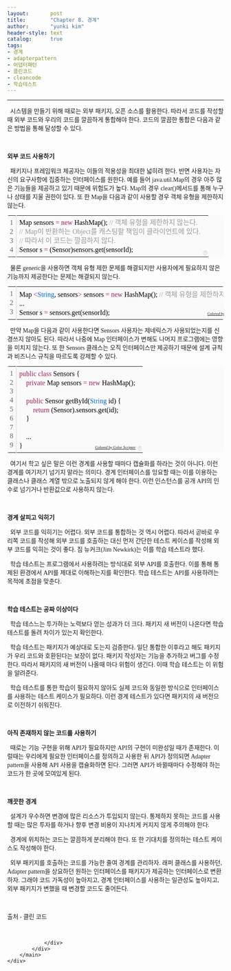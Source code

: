 ```yaml
---
layout:       post
title:        "Chapter 8. 경계"
author:       "yunki kim"
header-style: text
catalog:      true
tags: 
- 경계
- adapterpattern
- 어댑터패턴
- 클린코드
- cleancode
- 학습테스트
---
```


<head></head>
<body id="tt-body-page" class="">
<div id="wrap" class="wrap-right">
    <div id="container">
        <main class="main ">
            <div class="area-main">
                <div class="area-view">
                    <div class="article-header"></div>
                    <hr>
                    <div class="article-view">
                        <div class="contents_style">
                            <p data-ke-size="size16"><span style="font-family: 'Noto Serif KR';">&nbsp; 시스템을 만들기 위해 때로는 외부 패키지, 오픈 소스를 활용한다. 따라서 코드를 작성할 때 외부 코드와 우리의 코드를 깔끔하게 통합해야 한다. 코드의 깔끔한 통합은 다음과 같은 방법을 통해 달성할 수 있다.</span></p>
<p data-ke-size="size16">&nbsp;</p>
<p data-ke-size="size16"><b><span style="font-family: 'Noto Serif KR';">외부 코드 사용하기</span></b></p>
<p data-ke-size="size16"><b><span style="font-family: 'Noto Serif KR';">&nbsp;&nbsp;</span></b><span style="font-family: 'Noto Serif KR';">패키지나 프레임워크 제공자는 이들의 적용성을 최대한 넓히려 한다. 반면 사용자는 자신의 요구사항에 집중하는 인터페이스를 원한다. 예를 들어 java.util.Map의 경우 아주 많은 기능들을 제공하고 있기 때문에 위험도가 높다. Map의 경우 clear()메서드를 통해 누구나 상태를 지울 권한이 있다. 또 한 Map을 다음과 같이 사용할 경우 객체 유형을 제한하지 않는다.</span></p>
<div class="colorscripter-code" style="color: #010101; font-family: Consolas, 'Liberation Mono', Menlo, Courier, monospace !important; position: relative !important; overflow: auto;">
<table class="colorscripter-code-table" style="margin: 0; padding: 0; border: none; background-color: #fafafa; border-radius: 4px;" cellspacing="0" cellpadding="0" data-ke-align="alignLeft">
<tbody>
<tr>
<td style="padding: 6px; border-right: 2px solid #e5e5e5;">
<div style="margin: 0; padding: 0; word-break: normal; text-align: right; color: #666; font-family: Consolas, 'Liberation Mono', Menlo, Courier, monospace !important; line-height: 130%;">
<div style="line-height: 130%;"><span style="font-family: 'Noto Serif KR';">1</span></div>
<div style="line-height: 130%;"><span style="font-family: 'Noto Serif KR';">2</span></div>
<div style="line-height: 130%;"><span style="font-family: 'Noto Serif KR';">3</span></div>
<div style="line-height: 130%;"><span style="font-family: 'Noto Serif KR';">4</span></div>
</div>
</td>
<td style="padding: 6px 0; text-align: left;">
<div style="margin: 0; padding: 0; color: #010101; font-family: Consolas, 'Liberation Mono', Menlo, Courier, monospace !important; line-height: 130%;">
<div style="padding: 0 6px; white-space: pre; line-height: 130%;"><span style="font-family: 'Noto Serif KR';">Map&nbsp;sensors&nbsp;<span style="color: #0086b3;"></span><span style="color: #a71d5d;">=</span>&nbsp;<span style="color: #a71d5d;">new</span>&nbsp;HashMap();&nbsp;<span style="color: #999999;">//&nbsp;객체&nbsp;유형을&nbsp;제한하지&nbsp;않는다.</span></span></div>
<div style="padding: 0 6px; white-space: pre; line-height: 130%;"><span style="color: #999999; font-family: 'Noto Serif KR';">//&nbsp;Map이&nbsp;반환하는&nbsp;Object를&nbsp;캐스팅할&nbsp;책임이&nbsp;클라이언트에&nbsp;있다.</span></div>
<div style="padding: 0 6px; white-space: pre; line-height: 130%;"><span style="color: #999999; font-family: 'Noto Serif KR';">//&nbsp;따라서&nbsp;이&nbsp;코드는&nbsp;깔끔하지&nbsp;않다.</span></div>
<div style="padding: 0 6px; white-space: pre; line-height: 130%;"><span style="font-family: 'Noto Serif KR';">Sensor&nbsp;s&nbsp;<span style="color: #0086b3;"></span><span style="color: #a71d5d;">=</span>&nbsp;(Sensor)sensors.get(sensorId);</span></div>
</div>
</td>
<td style="vertical-align: bottom; padding: 0 2px 4px 0;"><span style="font-family: 'Noto Serif KR';"><a style="text-decoration: none; color: white;" href="http://colorscripter.com/info#e" target="_blank" rel="noopener"><span style="font-size: 9px; word-break: normal; background-color: #e5e5e5; color: white; border-radius: 10px; padding: 1px;">cs</span></a></span></td>
</tr>
</tbody>
</table>
</div>
<p data-ke-size="size16"><span style="font-family: 'Noto Serif KR';">&nbsp; 물론 generic을 사용하면 객체 유형 제한 문제를 해결되지만 사용자에게 필요하지 않은 기능까지 제공한다는 문제는 해결되지 않는다.</span></p>
<div class="colorscripter-code" style="color: #010101; font-family: Consolas, 'Liberation Mono', Menlo, Courier, monospace !important; position: relative !important; overflow: auto;">
<table class="colorscripter-code-table" style="margin: 0; padding: 0; border: none; background-color: #fafafa; border-radius: 4px;" cellspacing="0" cellpadding="0" data-ke-align="alignLeft">
<tbody>
<tr>
<td style="padding: 6px; border-right: 2px solid #e5e5e5;">
<div style="margin: 0; padding: 0; word-break: normal; text-align: right; color: #666; font-family: Consolas, 'Liberation Mono', Menlo, Courier, monospace !important; line-height: 130%;">
<div style="line-height: 130%;"><span style="font-family: 'Noto Serif KR';">1</span></div>
<div style="line-height: 130%;"><span style="font-family: 'Noto Serif KR';">2</span></div>
<div style="line-height: 130%;"><span style="font-family: 'Noto Serif KR';">3</span></div>
</div>
</td>
<td style="padding: 6px 0; text-align: left;">
<div style="margin: 0; padding: 0; color: #010101; font-family: Consolas, 'Liberation Mono', Menlo, Courier, monospace !important; line-height: 130%;">
<div style="padding: 0 6px; white-space: pre; line-height: 130%;"><span style="font-family: 'Noto Serif KR';">Map&nbsp;<span style="color: #0086b3;"></span><span style="color: #a71d5d;">&lt;</span><span style="color: #066de2;">String</span>,&nbsp;sensors<span style="color: #0086b3;"></span><span style="color: #a71d5d;">&gt;</span>&nbsp;sensors&nbsp;<span style="color: #0086b3;"></span><span style="color: #a71d5d;">=</span>&nbsp;<span style="color: #a71d5d;">new</span>&nbsp;HashMap();&nbsp;<span style="color: #999999;">//&nbsp;객체&nbsp;유형을&nbsp;제한하지&nbsp;않는다.</span></span></div>
<div style="padding: 0 6px; white-space: pre; line-height: 130%;"><span style="font-family: 'Noto Serif KR';">...</span></div>
<div style="padding: 0 6px; white-space: pre; line-height: 130%;"><span style="font-family: 'Noto Serif KR';">Sensor&nbsp;s&nbsp;<span style="color: #0086b3;"></span><span style="color: #a71d5d;">=</span>&nbsp;sensors.get(sensorId);</span></div>
</div>
<div style="text-align: right; margin-top: -13px; margin-right: 5px; font-size: 9px; font-style: italic;"><span style="font-family: 'Noto Serif KR';"><a style="color: #e5e5e5text-decoration:none;" href="http://colorscripter.com/info#e" target="_blank" rel="noopener">Colored by Color Scripter</a></span></div>
</td>
<td style="vertical-align: bottom; padding: 0 2px 4px 0;"><span style="font-family: 'Noto Serif KR';"><a style="text-decoration: none; color: white;" href="http://colorscripter.com/info#e" target="_blank" rel="noopener"><span style="font-size: 9px; word-break: normal; background-color: #e5e5e5; color: white; border-radius: 10px; padding: 1px;">cs</span></a></span></td>
</tr>
</tbody>
</table>
</div>
<p data-ke-size="size16"><span style="font-family: 'Noto Serif KR';">&nbsp; 만약 Map을 다음과 같이 사용한다면 Sensors 사용자는 제네릭스가 사용되었는지를 신경쓰지 않아도 된다. 따라서 나중에 Map 인터페이스가 변해도 나머지 프로그램에는 영향을 미치지 않는다. 또 한 Sensors 클래스는 오직 인터페이스만 제공하기 때문에 설계 규칙과 비즈니스 규칙을 따르도록 강제할 수 있다.</span></p>
<div class="colorscripter-code" style="color: #010101; font-family: Consolas, 'Liberation Mono', Menlo, Courier, monospace !important; position: relative !important; overflow: auto;">
<table class="colorscripter-code-table" style="margin: 0; padding: 0; border: none; background-color: #fafafa; border-radius: 4px;" cellspacing="0" cellpadding="0" data-ke-align="alignLeft">
<tbody>
<tr>
<td style="padding: 6px; border-right: 2px solid #e5e5e5;">
<div style="margin: 0; padding: 0; word-break: normal; text-align: right; color: #666; font-family: Consolas, 'Liberation Mono', Menlo, Courier, monospace !important; line-height: 130%;">
<div style="line-height: 130%;"><span style="font-family: 'Noto Serif KR';">1</span></div>
<div style="line-height: 130%;"><span style="font-family: 'Noto Serif KR';">2</span></div>
<div style="line-height: 130%;"><span style="font-family: 'Noto Serif KR';">3</span></div>
<div style="line-height: 130%;"><span style="font-family: 'Noto Serif KR';">4</span></div>
<div style="line-height: 130%;"><span style="font-family: 'Noto Serif KR';">5</span></div>
<div style="line-height: 130%;"><span style="font-family: 'Noto Serif KR';">6</span></div>
<div style="line-height: 130%;"><span style="font-family: 'Noto Serif KR';">7</span></div>
<div style="line-height: 130%;"><span style="font-family: 'Noto Serif KR';">8</span></div>
<div style="line-height: 130%;"><span style="font-family: 'Noto Serif KR';">9</span></div>
</div>
</td>
<td style="padding: 6px 0; text-align: left;">
<div style="margin: 0; padding: 0; color: #010101; font-family: Consolas, 'Liberation Mono', Menlo, Courier, monospace !important; line-height: 130%;">
<div style="padding: 0 6px; white-space: pre; line-height: 130%;"><span style="font-family: 'Noto Serif KR';"><span style="color: #a71d5d;">public</span>&nbsp;<span style="color: #a71d5d;">class</span>&nbsp;Sensors&nbsp;{</span></div>
<div style="padding: 0 6px; white-space: pre; line-height: 130%;"><span style="font-family: 'Noto Serif KR';">&nbsp;&nbsp;&nbsp;&nbsp;<span style="color: #a71d5d;">private</span>&nbsp;Map&nbsp;sensors&nbsp;<span style="color: #0086b3;"></span><span style="color: #a71d5d;">=</span>&nbsp;<span style="color: #a71d5d;">new</span>&nbsp;HashMap();</span></div>
<div style="padding: 0 6px; white-space: pre; line-height: 130%;">&nbsp;</div>
<div style="padding: 0 6px; white-space: pre; line-height: 130%;"><span style="font-family: 'Noto Serif KR';">&nbsp;&nbsp;&nbsp;&nbsp;<span style="color: #a71d5d;">public</span>&nbsp;Sensor&nbsp;getById(<span style="color: #066de2;">String</span>&nbsp;id)&nbsp;{</span></div>
<div style="padding: 0 6px; white-space: pre; line-height: 130%;"><span style="font-family: 'Noto Serif KR';">&nbsp;&nbsp;&nbsp;&nbsp;&nbsp;&nbsp;&nbsp;&nbsp;<span style="color: #a71d5d;">return</span>&nbsp;(Sensor).sensors.get(id);</span></div>
<div style="padding: 0 6px; white-space: pre; line-height: 130%;"><span style="font-family: 'Noto Serif KR';">&nbsp;&nbsp;&nbsp;&nbsp;}</span></div>
<div style="padding: 0 6px; white-space: pre; line-height: 130%;">&nbsp;</div>
<div style="padding: 0 6px; white-space: pre; line-height: 130%;"><span style="font-family: 'Noto Serif KR';">&nbsp;&nbsp;&nbsp;&nbsp;...</span></div>
<div style="padding: 0 6px; white-space: pre; line-height: 130%;"><span style="font-family: 'Noto Serif KR';">}</span></div>
</div>
<div style="text-align: right; margin-top: -13px; margin-right: 5px; font-size: 9px; font-style: italic;"><span style="font-family: 'Noto Serif KR';"><a style="color: #e5e5e5text-decoration:none;" href="http://colorscripter.com/info#e" target="_blank" rel="noopener">Colored by Color Scripter</a></span></div>
</td>
<td style="vertical-align: bottom; padding: 0 2px 4px 0;"><span style="font-family: 'Noto Serif KR';"><a style="text-decoration: none; color: white;" href="http://colorscripter.com/info#e" target="_blank" rel="noopener"><span style="font-size: 9px; word-break: normal; background-color: #e5e5e5; color: white; border-radius: 10px; padding: 1px;">cs</span></a></span></td>
</tr>
</tbody>
</table>
</div>
<p data-ke-size="size16"><span style="font-family: 'Noto Serif KR';">&nbsp; 여기서 학고 싶은 말은 이런 경계를 사용할 때마다 캡슐화를 하라는 것이 아니다. 이런 경계를 여기저기 넘기지 말라는 의미다. 경계 인터페이스를 잉요할 때는 이를 이용하는 클래스나 클래스 계열 밖으로 노출되지 않게 해야 한다. 이런 인스턴스를 공개 API의 인수로 넘기거나 반환값으로 사용하지 않는다.</span></p>
<p data-ke-size="size16">&nbsp;</p>
<p data-ke-size="size16"><b><span style="font-family: 'Noto Serif KR';">경계 살피고 익히기</span></b></p>
<p data-ke-size="size16"><span style="font-family: 'Noto Serif KR';">&nbsp; 외부 코드를 익히기는 어렵다. 외부 코드를 통합하는 것 역시 어렵다. 따라서 곧바로 우리쪽 코드를 작성해 외부 코드를 호출하는 대신 먼저 간단한 테스트 케이스를 작성해 외부 코드를 익히는 것이 좋다. 짐 뉴커크(Jim Newkirk)는 이를 학습 테스트라 했다.</span></p>
<p data-ke-size="size16"><span style="font-family: 'Noto Serif KR';">&nbsp; 학습 테스트는 프로그램에서 사용하려는 방식대로 외부 API를 호출한다. 이를 통해 통제된 환경에서 API를 제대로 이해하는지를 확인한다. 학습 테스트는 API를 사용하려는 목적에 초점을 맞춘다.</span></p>
<p data-ke-size="size16">&nbsp;</p>
<p data-ke-size="size16"><b><span style="font-family: 'Noto Serif KR';">학습 테스트는 공짜 이상이다</span></b></p>
<p data-ke-size="size16"><span style="font-family: 'Noto Serif KR';">&nbsp; 학습 테스느는 투가하는 노력보다 얻는 성과가 더 크다. 패키지 새 버전이 나온다면 학습 테스트를 돌려 차이가 있는지 확인한다.</span></p>
<p data-ke-size="size16"><span style="font-family: 'Noto Serif KR';">&nbsp; 학습 테스트는 패키지가 예상대로 도는지 검증한다. 일단 통합한 이후라고 해도 패키지가 우리 코드와 호환된다는 보장이 없다. 패키지 작성자는 기능을 추가하고 버그를 수정한다. 따라서 패키지의 새 버전이 나올때 마다 위험이 생긴다. 이때 학습 테스트는 이 위험을 알려준다.</span></p>
<p data-ke-size="size16"><span style="font-family: 'Noto Serif KR';">&nbsp; 학습 테스트를 통한 학습이 필요하지 않아도 실제 코드와 동일한 방식으로 인터페이스를 사용하는 테스트 케이스가 필요하다. 이런 경계 테스트가 있다면 패키지의 새 버전으로 이전하기 쉬워진다.</span></p>
<p data-ke-size="size16">&nbsp;</p>
<p data-ke-size="size16"><b><span style="font-family: 'Noto Serif KR';">아직 존재하지 않는 코드를 사용하기</span></b></p>
<p data-ke-size="size16"><span style="font-family: 'Noto Serif KR';">&nbsp; 때로는 기능 구현을 위해 API가 필요하지만 API의 구현이 미완성일 때가 존재한다. 이럴때는 우리에게 필요한 인터페이스를 정의하고 사용한 뒤 API가 정의되면 Adapter pattern을 사용해 API 사용을 캡슐화하면 된다. 그러면 API가 바뀔때마다 수정해야 하는 코드가 한 곳에 모여있게 된다.</span></p>
<p data-ke-size="size16">&nbsp;</p>
<p data-ke-size="size16"><b><span style="font-family: 'Noto Serif KR';">깨끗한 경게</span></b></p>
<p data-ke-size="size16"><span style="font-family: 'Noto Serif KR';">&nbsp; 설계가 우수하면 변경에 많은 리소스가 투입되지 않는다. 통제하지 못하는 코드를 사용할 때는 많은 투자를 하거나 향후 변경 비용이 지나치게 커지지 않게 주의해야 한다.</span></p>
<p data-ke-size="size16"><span style="font-family: 'Noto Serif KR';">&nbsp; 경계에 위치하는 코드는 깔끔하게 분리해야 한다. 또 한 기대치를 정의하는 테스트 케이스도 작성해야 한다.</span></p>
<p data-ke-size="size16"><span style="font-family: 'Noto Serif KR';">&nbsp; 외부 패키지를 호출하는 코드를 가능한 줄여 경계를 관리하자. 래퍼 클래스를 사용하던, Adapter pattern을 상요하던 원하는 인터페이스를 패키지가 제공하는 인터페이스로 변환하자. 그래야 코드 가독성이 높아지고, 경계 인터페이스를 사용하는 일관성도 높아지고, 외부 패키지가 변했을 때 변경할 코드도 줄어든다.</span></p>
<p data-ke-size="size16">&nbsp;</p>
<p data-ke-size="size16"><span style="font-family: 'Noto Serif KR';">출처 - 클린 코드</span></p>
                        </div>
                        <br>
                        <div class="tags"></div>
                    </div>
                    
                </div>
            </div>
        </main>
    </div>
</div>


</body>